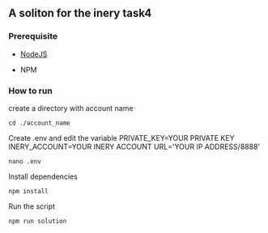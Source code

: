 ## A soliton for the inery task4 

### Prerequisite

- [NodeJS](https://nodejs.org/en/)

- NPM



### How to run

create a directory with account name

```shell
cd ./account_name
```

Create .env and edit the variable
PRIVATE_KEY=YOUR PRIVATE KEY
INERY_ACCOUNT=YOUR INERY ACCOUNT
URL='YOUR IP ADDRESS/8888'

```shell
nano .env
```

Install dependencies

```shell
npm install
```

Run the script

```
npm run solution
```
